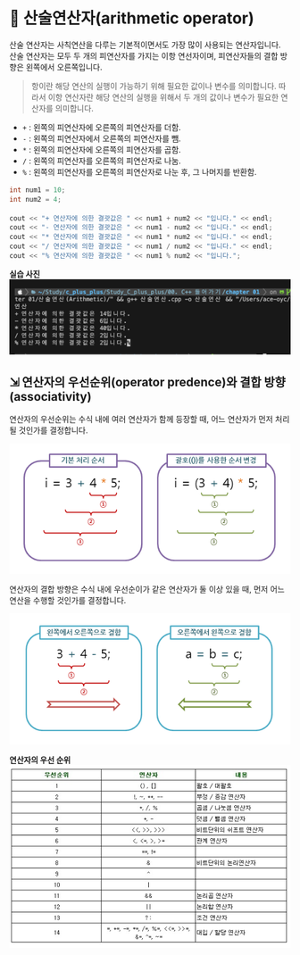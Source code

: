 # 🤔 산술연산자(arithmetic operator)

산술 연산자는 사칙연산을 다루는 기본적이면서도 가장 많이 사용되는 연산자입니다.  
산술 연산자는 모두 두 개의 피연산자를 가지는 이항 연선자이며, 피연산자들의 결합 방향은 왼쪽에서 오른쪽입니다.

> 항이란 해당 연산의 실행이 가능하기 위해 필요한 값이나 변수를 의미합니다.
> 따라서 이항 연산자란 해당 연산의 실행을 위해서 두 개의 값이나 변수가 필요한 연산자를 의미합니다.

- `+` : 왼쪽의 피연산자에 오른쪽의 피연산자를 더함.
- `-` : 왼쪽의 피연산자에서 오른쪽의 피연산자를 뺌.
- `*` : 왼쪽의 피연산자에 오른쪽의 피연산자를 곱함.
- `/` : 왼쪽의 피연산자를 오른쪽의 피연산자로 나눔.
- `%` : 왼쪽의 피연산자를 오른쪽의 피연산자로 나눈 후, 그 나머지를 반환함.

```cpp
int num1 = 10;
int num2 = 4;

cout << "+ 연산자에 의한 결괏값은 " << num1 + num2 << "입니다." << endl;
cout << "- 연산자에 의한 결괏값은 " << num1 - num2 << "입니다." << endl;
cout << "* 연산자에 의한 결괏값은 " << num1 * num2 << "입니다." << endl;
cout << "/ 연산자에 의한 결괏값은 " << num1 / num2 << "입니다." << endl;
cout << "% 연산자에 의한 결괏값은 " << num1 % num2 << "입니다.";
```

**실습 사진**
![Alt text](image-3.png)

## ⇲ 연산자의 우선순위(operator predence)와 결합 방향(associativity)

연산자의 우선순위는 수식 내에 여러 연산자가 함께 등장할 때, 어느 연산자가 먼저 처리될 것인가를 결정합니다.

![Alt text](image.png)

연산자의 결합 방향은 수식 내에 우선순이가 같은 연산자가 둘 이상 있을 때, 먼저 어느 연산을 수행할 것인가를 결정합니다.

![Alt text](image-1.png)

**연산자의 우선 순위**
![Alt text](image-2.png)

